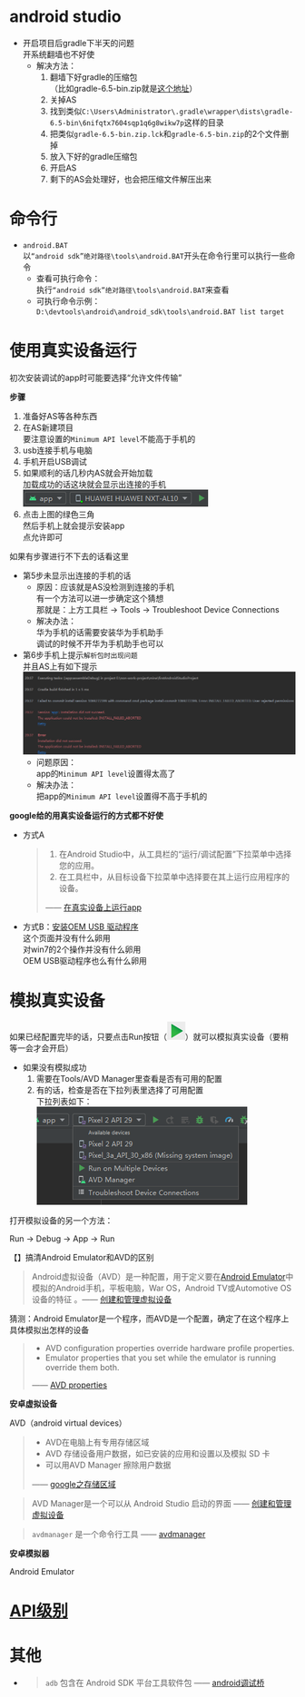 # android studio

- 开启项目后gradle下半天的问题  
  开系统翻墙也不好使  
  - 解决方法：
    1. 翻墙下好gradle的压缩包  
       （比如gradle-6.5-bin.zip就是[这个地址](https://downloads.gradle-dn.com/distributions/gradle-6.5-bin.zip)）
    2. 关掉AS
    3. 找到类似`C:\Users\Administrator\.gradle\wrapper\dists\gradle-6.5-bin\6nifqtx7604sqp1q6g8wikw7p`这样的目录
    4. 把类似`gradle-6.5-bin.zip.lck`和`gradle-6.5-bin.zip`的2个文件删掉
    5. 放入下好的gradle压缩包
    6. 开启AS
    7. 剩下的AS会处理好，也会把压缩文件解压出来



# 命令行

- `android.BAT`  
  以`“android sdk”绝对路径\tools\android.BAT`开头在命令行里可以执行一些命令  
  - 查看可执行命令：  
    执行`“android sdk”绝对路径\tools\android.BAT`来查看  
  - 可执行命令示例：  
    `D:\devtools\android\android_sdk\tools\android.BAT list target`



# 使用真实设备运行

初次安装调试的app时可能要选择“允许文件传输”



**步骤**

1. 准备好AS等各种东西
2. 在AS新建项目  
   要注意设置的`Minimum API level`不能高于手机的
3. usb连接手机与电脑
4. 手机开启USB调试
5. 如果顺利的话几秒内AS就会开始加载  
   加载成功的话这块就会显示出连接的手机  
   ![AS上显示的手机](../图片/app开发/AS上显示的手机.PNG)
6. 点击上图的绿色三角  
   然后手机上就会提示安装app  
   点允许即可



如果有步骤进行不下去的话看这里

- 第5步未显示出连接的手机的话  
  - 原因：应该就是AS没检测到连接的手机  
    有一个方法可以进一步确定这个猜想  
    那就是：上方工具栏 -> Tools -> Troubleshoot Device Connections
  - 解决办法：  
    华为手机的话需要安装华为手机助手  
    调试的时候不开华为手机助手也可以
- 第6步手机上提示`解析包时出现问题`  
  并且AS上有如下提示  
  ![android_studio真机调试失败报错A](../图片/app开发/android_studio真机调试失败报错A.PNG)  
  - 问题原因：  
    app的`Minimum API level`设置得太高了
  - 解决办法：  
    把app的`Minimum API level`设置得不高于手机的





**google给的用真实设备运行的方式都不好使**

- 方式A

  > 1. 在Android Studio中，从工具栏的“运行/调试配置”下拉菜单中选择您的应用。
  > 2. 在工具栏中，从目标设备下拉菜单中选择要在其上运行应用程序的设备。
  >
  > —— [在真实设备上运行app](https://developer.android.google.cn/training/basics/firstapp/running-app#RealDevice)

- 方式B：[安装OEM USB 驱动程序](https://developer.android.google.cn/studio/run/oem-usb)  
  这个页面并没有什么卵用  
  对win7的2个操作并没有什么卵用  
  OEM USB驱动程序也么有什么卵用  



# 模拟真实设备

如果已经配置完毕的话，只要点击Run按钮（![toolbar-run](../图片/app开发/toolbar-run.png)）就可以模拟真实设备（要稍等一会才会开启）

- 如果没有模拟成功  
  1. 需要在Tools/AVD Manager里查看是否有可用的配置
  2. 有的话，检查是否在下拉列表里选择了可用配置  
     下拉列表如下：  
     ![下拉列表](../图片/app开发/下拉列表.png)



打开模拟设备的另一个方法：

Run -> Debug -> App -> Run



【】搞清Android Emulator和AVD的区别

> Android虚拟设备（AVD）是一种配置，用于定义要在[Android Emulator](https://developer.android.google.cn/studio/run/emulator)中模拟的Android手机，平板电脑，War OS，Android TV或Automotive OS设备的特征 。—— [创建和管理虚拟设备](https://developer.android.google.cn/studio/run/managing-avds)





猜测：Android Emulator是一个程序，而AVD是一个配置，确定了在这个程序上具体模拟出怎样的设备



> - AVD configuration properties override hardware profile properties.
> - Emulator properties that you set while the emulator is running override them both.  
>
> —— [AVD properties](https://developer.android.google.cn/studio/run/managing-avds#avdproperties)





**安卓虚拟设备**

AVD（android virtual devices）

> - AVD在电脑上有专用存储区域
> - AVD 存储设备用户数据，如已安装的应用和设置以及模拟 SD 卡
> - 可以用AVD Manager 擦除用户数据
>
> —— [google之存储区域](https://developer.android.google.cn/studio/run/managing-avds#storage)



> AVD Manager是一个可以从 Android Studio 启动的界面 —— [创建和管理虚拟设备](https://developer.android.google.cn/studio/run/managing-avds)

> `avdmanager` 是一个命令行工具 —— [avdmanager](https://developer.android.google.cn/studio/command-line/avdmanager)









**安卓模拟器**

Android Emulator





# [API级别](https://developer.android.google.cn/guide/topics/manifest/uses-sdk-element#ApiLevels)



# 其他

- > `adb` 包含在 Android SDK 平台工具软件包 —— [android调试桥](https://developer.android.google.cn/studio/command-line/adb?hl=zh_cn)